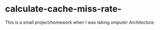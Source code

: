 # calculate-cache-miss-rate-

This is a small project/homework when I was taking <i>omputer Architecture</i>.

